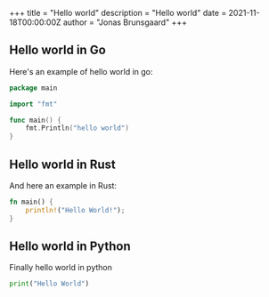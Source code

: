 +++
title = "Hello world"
description = "Hello world"
date = 2021-11-18T00:00:00Z
author = "Jonas Brunsgaard"
+++

## Hello world in Go

Here's an example of hello world in go:

```go
package main

import "fmt"

func main() {
    fmt.Println("hello world")
}
```

## Hello world in Rust

And here an example in Rust:

```rust
fn main() {
    println!("Hello World!");
}
```

## Hello world in Python

Finally hello world in python

```python
print("Hello World")
```
